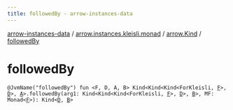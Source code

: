 ```yaml
---
title: followedBy - arrow-instances-data
---
```


[arrow-instances-data](../../index.html) / [arrow.instances.kleisli.monad](../index.html) / [arrow.Kind](index.html) / [followedBy](./followed-by.html)

# followedBy

`@JvmName("followedBy") fun <F, D, A, B> Kind<Kind<Kind<ForKleisli, `[`F`](followed-by.html#F)`>, `[`D`](followed-by.html#D)`>, `[`A`](followed-by.html#A)`>.followedBy(arg1: Kind<Kind<Kind<ForKleisli, `[`F`](followed-by.html#F)`>, `[`D`](followed-by.html#D)`>, `[`B`](followed-by.html#B)`>, MF: Monad<`[`F`](followed-by.html#F)`>): Kind<`[`D`](followed-by.html#D)`, `[`B`](followed-by.html#B)`>`